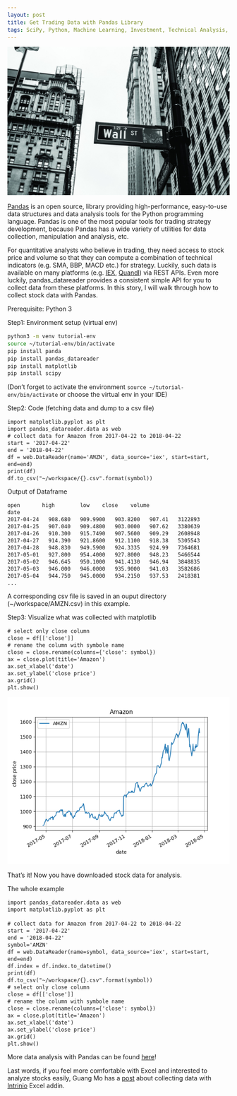 ```yaml
---
layout: post
title: Get Trading Data with Pandas Library
tags: SciPy, Python, Machine Learning, Investment, Technical Analysis, Technical Indicator, Panda
---
```


![header](/images/collect-header.jpeg)


[Pandas](https://pandas.pydata.org/) is an open source, library providing high-performance, easy-to-use data structures and data analysis tools for the Python programming language. Pandas is one of the most popular tools for trading strategy development, because Pandas has a wide variety of utilities for data collection, manipulation and analysis, etc.


For quantitative analysts who believe in trading, they need access to stock price and volume so that they can compute a combination of technical indicators (e.g. SMA, BBP, MACD etc.) for strategy. Luckily, such data is available on many platforms (e.g. [IEX](https://iextrading.com/developer/), [Quandl](https://www.quandl.com/)) via REST APIs. Even more luckily, pandas_datareader provides a consistent simple API for you to collect data from these platforms. In this story, I will walk through how to collect stock data with Pandas.

Prerequisite: Python 3

Step1: Environment setup (virtual env)
```bash
python3 -m venv tutorial-env
source ~/tutorial-env/bin/activate
pip install panda
pip install pandas_datareader
pip install matplotlib
pip install scipy
```
(Don’t forget to activate the environment `source ~/tutorial-env/bin/activate` or choose the virtual env in your IDE)

Step2: Code (fetching data and dump to a csv file)
```
import matplotlib.pyplot as plt
import pandas_datareader.data as web
# collect data for Amazon from 2017-04-22 to 2018-04-22
start = '2017-04-22'
end = '2018-04-22'
df = web.DataReader(name='AMZN', data_source='iex', start=start, end=end)
print(df)
df.to_csv("~/workspace/{}.csv".format(symbol))
```
Output of Dataframe
```
open       high        low    close    volume
date                                                         
2017-04-24   908.680   909.9900   903.8200   907.41   3122893
2017-04-25   907.040   909.4800   903.0000   907.62   3380639
2017-04-26   910.300   915.7490   907.5600   909.29   2608948
2017-04-27   914.390   921.8600   912.1100   918.38   5305543
2017-04-28   948.830   949.5900   924.3335   924.99   7364681
2017-05-01   927.800   954.4000   927.8000   948.23   5466544
2017-05-02   946.645   950.1000   941.4130   946.94   3848835
2017-05-03   946.000   946.0000   935.9000   941.03   3582686
2017-05-04   944.750   945.0000   934.2150   937.53   2418381
...
```
A corresponding csv file is saved in an ouput directory (~/workspace/AMZN.csv) in this example.

Step3: Visualize what was collected with matplotlib

```
# select only close column
close = df[['close']]
# rename the column with symbole name
close = close.rename(columns={'close': symbol})
ax = close.plot(title='Amazon')
ax.set_xlabel('date')
ax.set_ylabel('close price')
ax.grid()
plt.show()
```

![img](/images/collect1.png)

That’s it! Now you have downloaded stock data for analysis.

The whole example
```
import pandas_datareader.data as web
import matplotlib.pyplot as plt

# collect data for Amazon from 2017-04-22 to 2018-04-22
start = '2017-04-22'
end = '2018-04-22'
symbol='AMZN'
df = web.DataReader(name=symbol, data_source='iex', start=start, end=end)
df.index = df.index.to_datetime()
print(df)
df.to_csv("~/workspace/{}.csv".format(symbol))
# select only close column
close = df[['close']]
# rename the column with symbole name
close = close.rename(columns={'close': symbol})
ax = close.plot(title='Amazon')
ax.set_xlabel('date')
ax.set_ylabel('close price')
ax.grid()
plt.show()
```
More data analysis with Pandas can be found [here](https://www.investopedia.com/trading/using-bollinger-bands-to-gauge-trends/)!


Last words, if you feel more comfortable with Excel and interested to analyze stocks easily, Guang Mo has a [post](https://medium.com/@guangmo/a-simple-approach-to-data-driven-stock-analysis-152d4ad3c72c) about collecting data with [Intrinio](http://docs.intrinio.com/excel-addin#getting-your-access-key) Excel addin.

